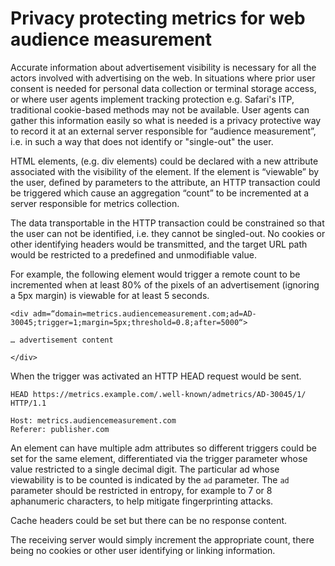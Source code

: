 # Privacy protecting metrics for web audience measurement 

Accurate information about advertisement visibility is necessary for all the actors involved with advertising on the web. In situations where prior user consent is needed for personal data collection or terminal storage access, or where user agents implement tracking protection e.g. Safari's ITP, traditional cookie-based methods may not be available. User agents can gather this information easily so what is needed is a privacy protective way to record it at an external server responsible for “audience measurement”, i.e. in such a way that does not identify or "single-out" the user.

HTML elements, (e.g. div elements) could be declared with a new attribute associated with the visibility of the element. If the element is “viewable” by the user, defined by parameters to the attribute, an HTTP transaction could be triggered which cause an aggregation “count” to be incremented at a server responsible for metrics collection.

The data transportable in the HTTP transaction could be constrained so that the user can not be identified, i.e. they cannot be singled-out. No cookies or other identifying headers would be transmitted, and the target URL path would be restricted to a predefined and unmodifiable value.

For example, the following element would trigger a remote count to be incremented when at least 80% of the pixels of an advertisement (ignoring a 5px margin) is viewable for at least 5 seconds.
```
<div adm=“domain=metrics.audiencemeasurement.com;ad=AD-30045;trigger=1;margin=5px;threshold=0.8;after=5000“>

… advertisement content

</div>
```
When the trigger was activated an HTTP HEAD request would be sent.

```
HEAD https://metrics.example.com/.well-known/admetrics/AD-30045/1/ HTTP/1.1

Host: metrics.audiencemeasurement.com
Referer: publisher.com
```
An element can have multiple adm attributes so different triggers could be set for the same element, differentiated via the trigger parameter whose value restricted to a single decimal digit. The particular ad whose viewability is to be counted is indicated by the ```ad``` parameter. The ```ad``` parameter should be restricted in entropy, for example to 7 or 8 aphanumeric characters, to help mitigate fingerprinting attacks.

Cache headers could be set but there can be no response content.

The receiving server would simply increment the appropriate count, there being no cookies or other user identifying or linking information.


